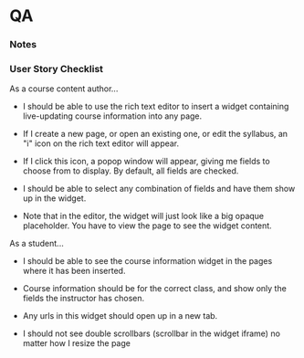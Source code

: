 # QA

### Notes


### User Story Checklist

As a course content author...

* I should be able to use the rich text editor to insert a widget
  containing live-updating course information into any page.

* If I create a new page, or open an existing one, or edit the
  syllabus, an "i" icon on the rich text editor will appear.

* If I click this icon, a popop window will appear, giving me fields
  to choose from to display. By default, all fields are checked.

* I should be able to select any combination of fields and have them
  show up in the widget.

* Note that in the editor, the widget will just look like a big opaque
  placeholder. You have to view the page to see the widget content.


As a student...

* I should be able to see the course information widget in the pages
  where it has been inserted.

* Course information should be for the correct class, and show only
  the fields the instructor has chosen.

* Any urls in this widget should open up in a new tab.
* I should not see double scrollbars (scrollbar in the widget iframe) no matter how I resize the page 




